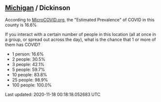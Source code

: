 
## [Michigan](/united-states/michigan) / Dickinson

According to [MicroCOVID.org](http://microcovid.org),
the "Estimated Prevalence" of COVID in this county is 16.6%

If you interact with a certain number of people in this location
(all at once in a group, or spread out across the day), what is the chance that
1 or more of them has COVID?

- 1 person: 16.6%
- 2 people: 30.5%
- 3 people: 42.1%
- 5 people: 59.7%
- 10 people: 83.8%
- 25 people: 98.9%
- 100 people: 100.0%

Last updated: 2020-11-18 00:18:18.052683 UTC
